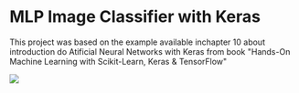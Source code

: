 # MLP Image Classifier with Keras

This project was based on the example available inchapter 10 about introduction do Atificial Neural Networks with Keras from book "Hands-On Machine Learning with Scikit-Learn, Keras & TensorFlow"

![](https://drive.google.com/uc?export=view&id=1S4idX1dz_KnEXyvZ1yvgEk32KtbHB5k8)
